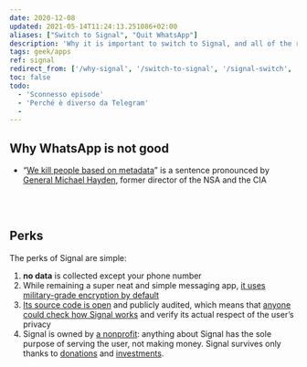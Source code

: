 ```yaml
---
date: 2020-12-08
updated: 2021-05-14T11:24:13.251086+02:00
aliases: ["Switch to Signal", "Quit WhatsApp"]
description: 'Why it is important to switch to Signal, and all of the reasons why it is an ethical choice and not a merely technical one'
tags: geek/apps
ref: signal
redirect_from: ['/why-signal', '/switch-to-signal', '/signal-switch', '/switch-signal', '/quit-whatsapp', '/bye-whatsapp']
toc: false
todo:
  - 'Sconnesso episode'
  - 'Perché è diverso da Telegram'
  - 
---
```

## Why WhatsApp is not good

- <q cite='https://www.justsecurity.org/10318/video-clip-director-nsa-cia-we-kill-people-based-metadata/'><a href="https://www.justsecurity.org/10318/video-clip-director-nsa-cia-we-kill-people-based-metadata/" target="_blank" title="We kill people based on metadata">We kill people based on metadata</a></q> is a sentence pronounced by [General Michael Hayden], former director of the NSA and the CIA

<br>
<br>

## Perks

The perks of Signal are simple:

1. **no data** is collected except your phone number
2. While remaining a super neat and simple messaging app, <u>it uses military-grade encryption by default</u>
3. [Its source code is open][GitHub] and publicly audited, which means that <u>anyone could check how Signal works</u> and verify its actual respect of the user’s privacy
4. Signal is owned by [a nonprofit](https://signalfoundation.org/ 'Signal Foundation'): anything about Signal has the sole purpose of serving the user, not making money. Signal survives only thanks to [donations] and [investments](https://www.wired.com/story/signal-foundation-whatsapp-brian-acton/ 'WhatsApp Co-Founder Puts $50M Into Signal To Supercharge Encrypted Messaging - WIRED').

[General Michael Hayden]: https://en.wikipedia.org/wiki/Michael_Hayden_(general) 'Michael Hayden (general) on Wikipedia'
[GitHub]: https://github.com/signalapp 'Signal apps and back-end source code on GitHub'
[donations]: https://signal.org/donate/ 'Donate to Signal'